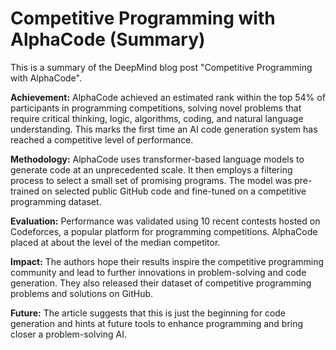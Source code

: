 # Competitive Programming with AlphaCode (Summary)

This is a summary of the DeepMind blog post "Competitive Programming with AlphaCode".

**Achievement:**
AlphaCode achieved an estimated rank within the top 54% of participants in programming competitions, solving novel problems that require critical thinking, logic, algorithms, coding, and natural language understanding. This marks the first time an AI code generation system has reached a competitive level of performance.

**Methodology:**
AlphaCode uses transformer-based language models to generate code at an unprecedented scale. It then employs a filtering process to select a small set of promising programs. The model was pre-trained on selected public GitHub code and fine-tuned on a competitive programming dataset.

**Evaluation:**
Performance was validated using 10 recent contests hosted on Codeforces, a popular platform for programming competitions. AlphaCode placed at about the level of the median competitor.

**Impact:**
The authors hope their results inspire the competitive programming community and lead to further innovations in problem-solving and code generation. They also released their dataset of competitive programming problems and solutions on GitHub.

**Future:**
The article suggests that this is just the beginning for code generation and hints at future tools to enhance programming and bring closer a problem-solving AI.